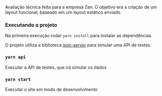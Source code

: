Avaliação técnica feita para a empresa Zen. O objetivo era a criação de um layout funcional, baseado em um layout estático enviado.

### Executando o projeto

Na primeira execução rodar `yarn install` para instalar as dependências.

O projeto utiliza a biblioteca [json-server](https://github.com/typicode/json-server) para simular uma API de testes.

### `yarn api`
Executar a API de testes, que irá simular os dados

### `yarn start`
Executar o site em modo de desenvolvimento
